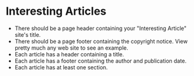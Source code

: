 # Interesting Articles 

- There should be a page header containing your "Interesting Article" site's title.
- There should be a page footer containing the copyright notice. View pretty much any web site to see an example.
- Each article has a header containing a title.
- Each article has a footer containing the author and publication date.
- Each article has at least one section.
